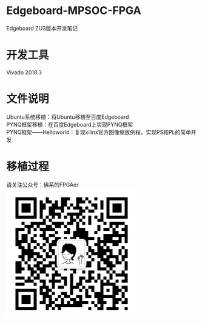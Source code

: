 # Edgeboard-MPSOC-FPGA
 Edgeboard ZU3版本开发笔记  

# 开发工具  
Vivado 2018.3  

# 文件说明
Ubuntu系统移植：将Ubuntu移植至百度Edgeboard   
PYNQ框架移植：在百度Edgeboard上实现PYNQ框架  
PYNQ框架——Helloworld：复现xilinx官方图像缩放例程，实现PS和PL的简单开发  

# 移植过程
请关注公众号：佛系的FPGAer  
![avatar](https://github.com/buaa-zzx/Edgeboard-MPSOC-FPGA/blob/main/Ubuntu%E7%B3%BB%E7%BB%9F%E7%A7%BB%E6%A4%8D/weichart.jpg)
